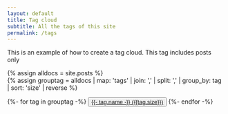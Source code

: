 ```yaml
---
layout: default
title: Tag cloud
subtitle: All the tags of this site
permalink: /tags
---
```


This is an example of how to create a tag cloud. This tag includes posts only


{% assign alldocs = site.posts %}		
{% assign grouptag =  alldocs | map: 'tags' | join: ','  | split: ','  | group_by: tag | sort: 'size' | reverse %}

<div class="row pt-5" id="years">
<div class="col">
	{%- for tag in grouptag -%}
	<button class="btn btn-chulapa">
	<a href="#{{- tag.name -}}" ><i class="fa fa-tag"></i> {{- tag.name -}} ({{tag.size}})</a></button>
	{%- endfor -%}
	</div>
</div>